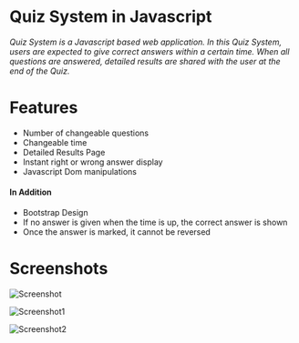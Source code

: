 # Quiz System in Javascript
*Quiz System is a Javascript based web application. In this Quiz System, users are expected to give correct answers within a certain time. When all questions are answered, detailed results are shared with the user at the end of the Quiz.*

# Features
- Number of changeable questions
- Changeable time
- Detailed Results Page
- Instant right or wrong answer display
- Javascript Dom manipulations

#### In Addition
- Bootstrap Design
- If no answer is given when the time is up, the correct answer is shown
- Once the answer is marked, it cannot be reversed


# Screenshots

![Screenshot](https://user-images.githubusercontent.com/104565169/189483673-9fa8ab19-8f59-46f8-b8e7-f9dc25f881f4.png)

![Screenshot1](https://user-images.githubusercontent.com/104565169/189483694-ada3bcb1-4fb1-459e-a738-083670a13b7a.png)

![Screenshot2](https://user-images.githubusercontent.com/104565169/189483695-fca808b8-9f50-4864-b7a7-f2cd856ac329.png)
